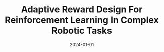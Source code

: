 ---
title: "Adaptive Reward Design For Reinforcement Learning In Complex Robotic Tasks"
date: 2024-01-01
venue: ""
paperurl: https://doi.org/10.48550/ARXIV.2412.10917
authors: "Minjae Kwon, Ingy ElsayedAly and Lu Feng"
---